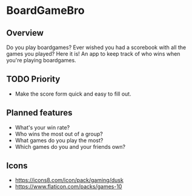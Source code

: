 # BoardGameBro

## Overview

Do you play boardgames?
Ever wished you had a scorebook with all the games you played?
Here it is!
An app to keep track of who wins when you're playing boardgames.

## TODO Priority
- Make the score form quick and easy to fill out.

## Planned features
-   What's your win rate?
-   Who wins the most out of a group?
-   What games do you play the most?
-   Which games do you and your friends own?

## Icons
- https://icons8.com/icon/pack/gaming/dusk
- https://www.flaticon.com/packs/games-10
